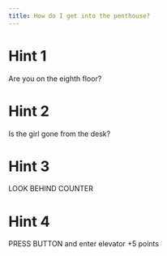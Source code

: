 ```yaml
---
title: How do I get into the penthouse?
---
```

# Hint 1
Are you on the eighth floor?

# Hint 2
Is the girl gone from the desk?

# Hint 3
LOOK BEHIND COUNTER

# Hint 4
PRESS BUTTON and enter elevator   +5 points

